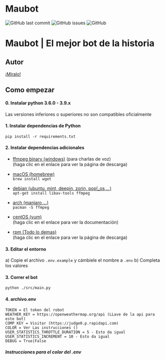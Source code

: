 # Maubot

![GitHub last commit](https://img.shields.io/github/last-commit/maubg-debug/maubot?style=for-the-badge)
![GitHub issues](https://img.shields.io/github/issues-raw/maubg-debug/maubot?style=for-the-badge)
![GitHub](https://img.shields.io/github/license/maubg-debug/maubot?style=for-the-badge)  

# Maubot | El mejor bot de la historia

## Autor
[¡Miralo!](AUTOR.md)

## Como empezar

#### 0. Instalar python 3.6.0 - 3.9.x
Las versiones inferiores o superiores no son compatibles oficialmente

#### 1. Instalar dependencias de Python
```
pip install -r requirements.txt
```

#### 2. Instalar dependencias adicionales
- [ffmpeg binary (windows)](https://ffmpeg.org/download.html) (para charlas de voz)  
(haga clic en el enlace para ver la página de descarga)

- [macOS (homebrew)](https://formulae.brew.sh/formula/ffmpeg#default)  
```brew install wget```

- [debian (ubuntu, mint, deepin, zorin, pop!_os,...)](https://wiki.debian.org/ffmpeg)  
```apt-get install libav-tools ffmpeg```

- [arch (manjaro,...)](https://www.archlinux.org/packages/extra/x86_64/ffmpeg/)  
```pacman -S ffmpeg```

- [centOS (yum)](https://linuxize.com/post/how-to-install-ffmpeg-on-centos-8/)  
(haga clic en el enlace para ver la documentación)

- [rpm (Todo lo demas)](https://rpmfind.net/linux/rpm2html/search.php?query=ffmpeg)  
(haga clic en el enlace para ver la página de descarga)

#### 3. Editar el entorno
a) Copie el archivo `.env.example` y cámbiele el nombre a `.env`
b) Completa los valores

#### 3. Correr el bot
```
python ./src/main.py
```

#### 4. archivo.env
```
TOKEN = El token del robot
WEATHER_KEY = https://openweathermap.org/api (LLave de la api para este bot)
COMP_KEY = Visitar (https://judge0.p.rapidapi.com)
COLOR = Ver Las instrucciones ()
USER_STATISTICS_THROTTLE_DURATION = 5 - Esto da igual
USER_STATISTICS_INCREMENT = 10 - Esto da igual
DEBUG = True|False
```
##### Instrucciones para el color del .env
